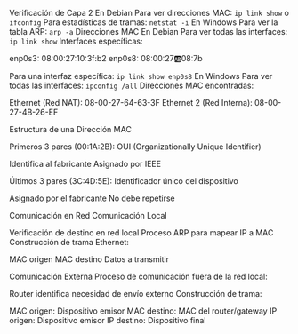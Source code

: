 Verificación de Capa 2
En Debian
Para ver direcciones MAC:
``ip link show``
o
``ifconfig``
Para estadísticas de tramas:
``netstat -i``
En Windows
Para ver la tabla ARP:
``arp -a``
Direcciones MAC
En Debian
Para ver todas las interfaces:
``ip link show``
Interfaces específicas:

enp0s3: 08:00:27:10:3f:b2
enp0s8: 08:00:27:ab:08:7b

Para una interfaz específica:
``ip link show enp0s8``
En Windows
Para ver todas las interfaces:
``ipconfig /all``
Direcciones MAC encontradas:

Ethernet (Red NAT): 08-00-27-64-63-3F
Ethernet 2 (Red Interna): 08-00-27-4B-26-EF

Estructura de una Dirección MAC

Primeros 3 pares (00:1A:2B): OUI (Organizationally Unique Identifier)

Identifica al fabricante
Asignado por IEEE


Últimos 3 pares (3C:4D:5E): Identificador único del dispositivo

Asignado por el fabricante
No debe repetirse



Comunicación en Red
Comunicación Local

Verificación de destino en red local
Proceso ARP para mapear IP a MAC
Construcción de trama Ethernet:

MAC origen
MAC destino
Datos a transmitir



Comunicación Externa
Proceso de comunicación fuera de la red local:

Router identifica necesidad de envío externo
Construcción de trama:

MAC origen: Dispositivo emisor
MAC destino: MAC del router/gateway
IP origen: Dispositivo emisor
IP destino: Dispositivo final
